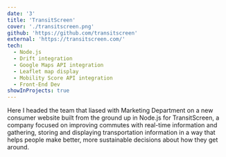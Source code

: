 ```yaml
---
date: '3'
title: 'TransitScreen'
cover: './transitscreen.png'
github: 'https://github.com/transitscreen'
external: 'https://transitscreen.com/'
tech:
  - Node.js
  - Drift integration
  - Google Maps API integration
  - Leaflet map display
  - Mobility Score API integration
  - Front-End Dev
showInProjects: true
---
```


Here I headed the team that liased with Marketing Department on a new consumer website built from the ground up in Node.js for TransitScreen, a company focused on improving commutes with real-time information and gathering, storing and displaying transportation information in a way that helps people make better, more sustainable decisions about how they get around.
